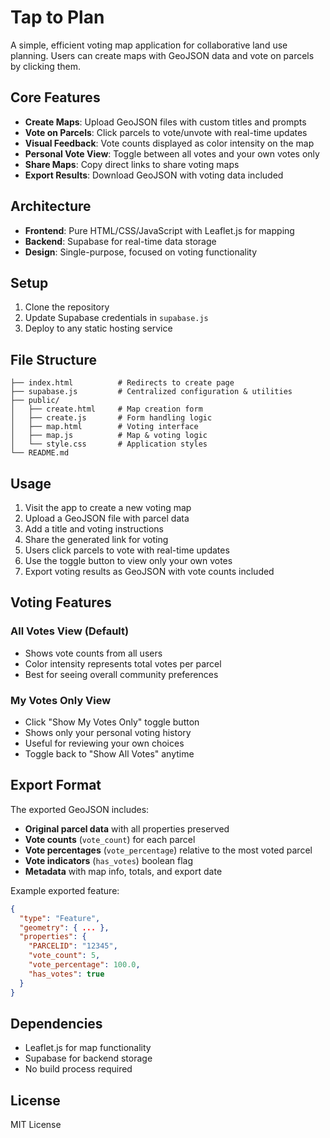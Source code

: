 # Tap to Plan

A simple, efficient voting map application for collaborative land use planning. Users can create maps with GeoJSON data and vote on parcels by clicking them.

## Core Features

- **Create Maps**: Upload GeoJSON files with custom titles and prompts
- **Vote on Parcels**: Click parcels to vote/unvote with real-time updates
- **Visual Feedback**: Vote counts displayed as color intensity on the map
- **Personal Vote View**: Toggle between all votes and your own votes only
- **Share Maps**: Copy direct links to share voting maps
- **Export Results**: Download GeoJSON with voting data included

## Architecture

- **Frontend**: Pure HTML/CSS/JavaScript with Leaflet.js for mapping
- **Backend**: Supabase for real-time data storage
- **Design**: Single-purpose, focused on voting functionality

## Setup

1. Clone the repository
2. Update Supabase credentials in `supabase.js`
3. Deploy to any static hosting service

## File Structure

```
├── index.html          # Redirects to create page
├── supabase.js         # Centralized configuration & utilities
├── public/
│   ├── create.html     # Map creation form
│   ├── create.js       # Form handling logic
│   ├── map.html        # Voting interface
│   ├── map.js          # Map & voting logic
│   └── style.css       # Application styles
└── README.md
```

## Usage

1. Visit the app to create a new voting map
2. Upload a GeoJSON file with parcel data
3. Add a title and voting instructions
4. Share the generated link for voting
5. Users click parcels to vote with real-time updates
6. Use the toggle button to view only your own votes
7. Export voting results as GeoJSON with vote counts included

## Voting Features

### **All Votes View (Default)**
- Shows vote counts from all users
- Color intensity represents total votes per parcel
- Best for seeing overall community preferences

### **My Votes Only View**
- Click "Show My Votes Only" toggle button
- Shows only your personal voting history
- Useful for reviewing your own choices
- Toggle back to "Show All Votes" anytime

## Export Format

The exported GeoJSON includes:
- **Original parcel data** with all properties preserved
- **Vote counts** (`vote_count`) for each parcel
- **Vote percentages** (`vote_percentage`) relative to the most voted parcel
- **Vote indicators** (`has_votes`) boolean flag
- **Metadata** with map info, totals, and export date

Example exported feature:
```json
{
  "type": "Feature",
  "geometry": { ... },
  "properties": {
    "PARCELID": "12345",
    "vote_count": 5,
    "vote_percentage": 100.0,
    "has_votes": true
  }
}
```

## Dependencies

- Leaflet.js for map functionality
- Supabase for backend storage
- No build process required

## License

MIT License 